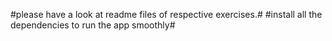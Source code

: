 #please have a look at readme files of respective exercises.#
#install all the dependencies to run the app smoothly#
